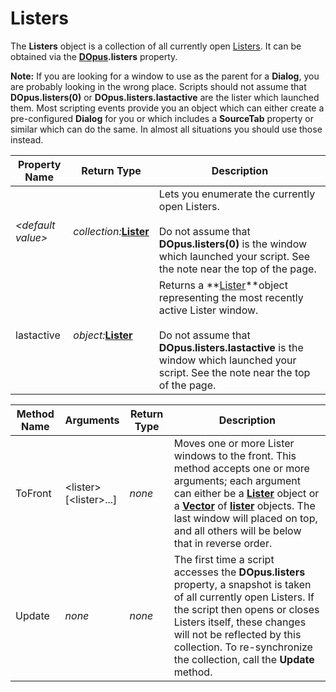 # Listers

The **Listers** object is a collection of all currently open [Listers](/Manual/basic_concepts/the_lister/RAEDME.md). It can be obtained via the **[DOpus](dopus.md).listers** property.

**Note:** If you are looking for a window to use as the parent for a **Dialog**, you are probably looking in the wrong place. Scripts should not assume that **DOpus.listers(0)** or **DOpus.listers.lastactive** are the lister which launched them. Most scripting events provide you an object which can either create a pre-configured **Dialog** for you or which includes a **SourceTab** property or similar which can do the same. In almost all situations you should use those instead.

| Property Name | Return Type | Description |
| --- | --- | --- |
| *\<default value\>* | *collection:***[Lister](lister.md)** | Lets you enumerate the currently open Listers.<br /><br />Do not assume that **DOpus.listers(0)** is the window which launched your script. See the note near the top of the page. |
| lastactive | *object:***[Lister](lister.md)** | Returns a **[Lister](lister.md)**object representing the most recently active Lister window.<br /><br />Do not assume that **DOpus.listers.lastactive** is the window which launched your script. See the note near the top of the page. |

| Method Name | **Arguments** | Return Type | Description |
| --- | --- | --- | --- |
| ToFront | \<lister\>  <br />\[\<lister\>...\] | *none* | Moves one or more Lister windows to the front. This method accepts one or more arguments; each argument can either be a **[Lister](lister.md)** object or a **[Vector](vector.md)** of **[lister](lister.md)** objects. The last window will placed on top, and all others will be below that in reverse order. |
| Update | *none* | *none* | The first time a script accesses the **DOpus.listers** property, a snapshot is taken of all currently open Listers. If the script then opens or closes Listers itself, these changes will not be reflected by this collection. To re-synchronize the collection, call the **Update** method. |

